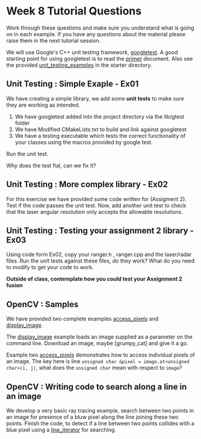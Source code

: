 
Week 8 Tutorial Questions
=========================
Work through these questions and make sure you understand what is going on in each example. If you have any questions about the material please raise them in the next tutorial session.

We will use Google's C++ unit testing framework, [googletest]. A good starting point for using googletest is to read the [primer] document. Also see the provided [unit_testing_examples] in the starter directory.


Unit Testing : Simple Exaple - Ex01
-------------------

We have creating a simple library, we add some **unit tests** to make sure they are working as intended. 

1. We have googletest added into the project directory via the lib/gtest folder
2. We have Modified CMakeLists.txt to build and link against googletest
3. We have a testing executable which tests the correct functionality of your classes using the macros provided by google test. 

Run the unit test.

Why does the test fial, can we fix it?

[unit_testing_examples]: ./starter/unit_testing
[googletest]: https://github.com/google/googletest
[primer]: https://github.com/google/googletest/blob/master/googletest/docs/primer.md

Unit Testing : More complex library - Ex02
-------------------------

For this exercise we have provided some code written for (Assigment 2). Test if the code passes the unit test.
Now, add another unit test to check that the laser angular resolution only accepts the allowable resolutions.

Unit Testing : Testing your assignment 2 library - Ex03
-------------------------

Using code form Ex02, copy your ranger.h , ranger.cpp and the laser/radar files.
Run the unit tests against these files, do they work? 
What do you need to modify to get your code to work.

**Outside of class, contemplate how you could test your Assignment 2 fusion**

OpenCV : Samples 
-------------------
 
We have provided two complete examples [access_pixels] and [display_image].

The [display_image] example loads an image supplied as a parameter on the command line. Download an image, maybe [grumpy_cat] and give it a go.

Example two [access_pixels] demonstrates how to access individual pixels of an image. The key here is line `unsigned char &pixel = image.at<unsigned char>(i, j)`, what does the `unsigned char` mean with respect to `image`? 


OpenCV : Writing code to search along a line in an image
-------------------

We develop a very basic ray tracing example, search between two points in an image for presence of a bluw pixel along the line joining these two points.
Finish the code, to detect if a line between two points collides with a blue pixel using a [line_iterator] for searching.

[access_pixels]: ./starter/opencv/access_pixels
[display_image]: ./starter/opencv/display_image
[drawing_functions]: ./starter/opencv/drawing_functions
[gumpy_cat]: https://www.google.com/search?tbm=isch&as_q=grumpy_cat&tbs=isz:lt,islt:4mp,sur:fmc
[line_iterator]: https://docs.opencv.org/3.1.0/dc/dd2/classcv_1_1LineIterator.html

